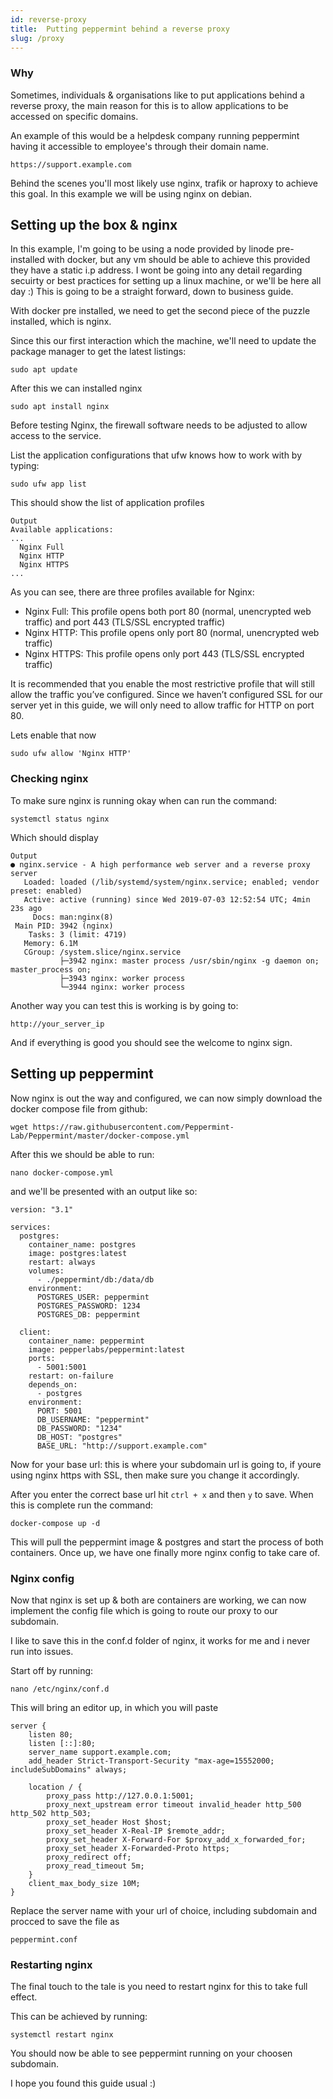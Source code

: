 ```yaml
---
id: reverse-proxy
title:  Putting peppermint behind a reverse proxy
slug: /proxy
---
```


### Why

Sometimes, individuals & organisations like to put applications behind a reverse proxy, the main reason for this is to allow applications to be accessed on specific domains.

An example of this would be a helpdesk company running peppermint having it accessible to employee's through their domain name.

```
https://support.example.com
```

Behind the scenes you'll most likely use nginx, trafik or haproxy to achieve this goal. In this example we will be using nginx on debian.

## Setting up the box & nginx

In this example, I'm going to be using a node provided by linode pre-installed with docker, but any vm should be able to achieve this provided they have a static i.p address. 
I wont be going into any detail regarding secuirty or best practices for setting up a linux machine, or we'll be here all day :) 
This is going to be a straight forward, down to business guide.

With docker pre installed, we need to get the second piece of the puzzle installed, which is nginx.

Since this our first interaction which the machine, we'll need to update the package manager to get the latest listings:

```
sudo apt update
```

After this we can installed nginx

```
sudo apt install nginx
```

Before testing Nginx, the firewall software needs to be adjusted to allow access to the service.

List the application configurations that ufw knows how to work with by typing:

```
sudo ufw app list
```

This should show the list of application profiles
```
Output
Available applications:
...
  Nginx Full
  Nginx HTTP
  Nginx HTTPS
...
```

As you can see, there are three profiles available for Nginx:

 - Nginx Full: This profile opens both port 80 (normal, unencrypted web traffic) and port 443 (TLS/SSL encrypted traffic)
 - Nginx HTTP: This profile opens only port 80 (normal, unencrypted web traffic)
 - Nginx HTTPS: This profile opens only port 443 (TLS/SSL encrypted traffic)

It is recommended that you enable the most restrictive profile that will still allow the traffic you’ve configured. Since we haven’t configured SSL for our server yet in this guide, we will only need to allow traffic for HTTP on port 80.

Lets enable that now

```
sudo ufw allow 'Nginx HTTP'
```

### Checking nginx 

To make sure nginx is running okay when can run the command:

```
systemctl status nginx
```

Which should display 

```
Output
● nginx.service - A high performance web server and a reverse proxy server
   Loaded: loaded (/lib/systemd/system/nginx.service; enabled; vendor preset: enabled)
   Active: active (running) since Wed 2019-07-03 12:52:54 UTC; 4min 23s ago
     Docs: man:nginx(8)
 Main PID: 3942 (nginx)
    Tasks: 3 (limit: 4719)
   Memory: 6.1M
   CGroup: /system.slice/nginx.service
           ├─3942 nginx: master process /usr/sbin/nginx -g daemon on; master_process on;
           ├─3943 nginx: worker process
           └─3944 nginx: worker process
```

Another way you can test this is working is by going to:

```
http://your_server_ip
```

And if everything is good you should see the welcome to nginx sign.

## Setting up peppermint 

Now nginx is out the way and configured, we can now simply download the docker compose file from github:

```
wget https://raw.githubusercontent.com/Peppermint-Lab/Peppermint/master/docker-compose.yml
```

After this we should be able to run:
```
nano docker-compose.yml
```

and we'll be presented with an output like so:
```
version: "3.1"

services:
  postgres:
    container_name: postgres
    image: postgres:latest
    restart: always
    volumes:
      - ./peppermint/db:/data/db
    environment: 
      POSTGRES_USER: peppermint
      POSTGRES_PASSWORD: 1234
      POSTGRES_DB: peppermint

  client:
    container_name: peppermint
    image: pepperlabs/peppermint:latest
    ports:
      - 5001:5001
    restart: on-failure
    depends_on:
      - postgres
    environment:
      PORT: 5001
      DB_USERNAME: "peppermint"
      DB_PASSWORD: "1234"
      DB_HOST: "postgres"
      BASE_URL: "http://support.example.com"
```

Now for your base url: this is where your subdomain url is going to, if youre using nginx https with SSL, then make sure you change it accordingly. 

After you enter the correct base url hit ```ctrl + x``` and then ```y``` to save. When this is complete run the command: 

```
docker-compose up -d
```

This will pull the peppermint image & postgres and start the process of both containers. Once up, we have one finally more nginx config to take care of.


### Nginx config

Now that nginx is set up & both are containers are working, we can now implement the config file which is going to route our proxy to our subdomain. 

I like to save this in the conf.d folder of nginx, it works for me and i never run into issues.

Start off by running:

```
nano /etc/nginx/conf.d
```

This will bring an editor up, in which you will paste

```
server {
    listen 80;
    listen [::]:80;
    server_name support.example.com;
    add_header Strict-Transport-Security "max-age=15552000; includeSubDomains" always;

    location / {
        proxy_pass http://127.0.0.1:5001;
        proxy_next_upstream error timeout invalid_header http_500 http_502 http_503;
        proxy_set_header Host $host;
        proxy_set_header X-Real-IP $remote_addr;
        proxy_set_header X-Forward-For $proxy_add_x_forwarded_for;
        proxy_set_header X-Forwarded-Proto https;
        proxy_redirect off;
        proxy_read_timeout 5m;
    }
    client_max_body_size 10M;
}
```

Replace the server name with your url of choice, including subdomain and procced to save the file as

```
peppermint.conf
```

### Restarting nginx

The final touch to the tale is you need to restart nginx for this to take full effect.

This can be achieved by running:

```
systemctl restart nginx
```

You should now be able to see peppermint running on your choosen subdomain.

I hope you found this guide usual :) 